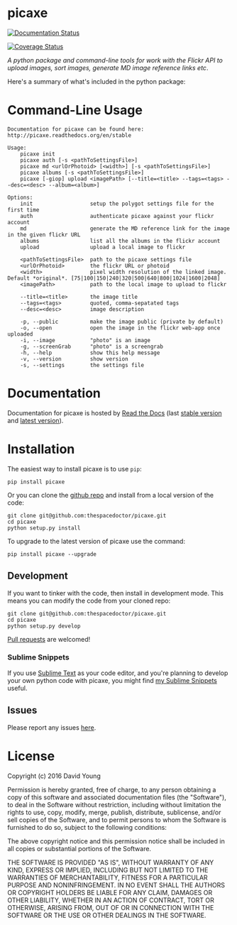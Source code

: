 picaxe
======

[![Documentation Status](https://readthedocs.org/projects/picaxe/badge/)](http://picaxe.readthedocs.io/en/latest/?badge)

[![Coverage Status](https://cdn.rawgit.com/thespacedoctor/picaxe/master/coverage.svg)](https://cdn.rawgit.com/thespacedoctor/picaxe/master/htmlcov/index.html)

*A python package and command-line tools for work with the Flickr API to
upload images, sort images, generate MD image reference links etc*.

Here's a summary of what's included in the python package:

Command-Line Usage
==================

    Documentation for picaxe can be found here: http://picaxe.readthedocs.org/en/stable

    Usage:
        picaxe init
        picaxe auth [-s <pathToSettingsFile>]
        picaxe md <urlOrPhotoid> [<width>] [-s <pathToSettingsFile>]
        picaxe albums [-s <pathToSettingsFile>]
        picaxe [-giop] upload <imagePath> [--title=<title> --tags=<tags> --desc=<desc> --album=<album>]

    Options:
        init                  setup the polygot settings file for the first time
        auth                  authenticate picaxe against your flickr account
        md                    generate the MD reference link for the image in the given flickr URL
        albums                list all the albums in the flickr account
        upload                upload a local image to flickr

        <pathToSettingsFile>  path to the picaxe settings file
        <urlOrPhotoid>        the flickr URL or photoid
        <width>               pixel width resolution of the linked image. Default *original*. [75|100|150|240|320|500|640|800|1024|1600|2048]
        <imagePath>           path to the local image to upload to flickr

        --title=<title>       the image title
        --tags=<tags>         quoted, comma-sepatated tags
        --desc=<desc>         image description

        -p, --public          make the image public (private by default)
        -o, --open            open the image in the flickr web-app once uploaded
        -i, --image           "photo" is an image
        -g, --screenGrab      "photo" is a screengrab
        -h, --help            show this help message
        -v, --version         show version
        -s, --settings        the settings file

Documentation
=============

Documentation for picaxe is hosted by [Read the
Docs](http://picaxe.readthedocs.org/en/stable/) (last [stable
version](http://picaxe.readthedocs.org/en/stable/) and [latest
version](http://picaxe.readthedocs.org/en/latest/)).

Installation
============

The easiest way to install picaxe is to use `pip`:

    pip install picaxe

Or you can clone the [github
repo](https://github.com/thespacedoctor/picaxe) and install from a local
version of the code:

    git clone git@github.com:thespacedoctor/picaxe.git
    cd picaxe
    python setup.py install

To upgrade to the latest version of picaxe use the command:

    pip install picaxe --upgrade

Development
-----------

If you want to tinker with the code, then install in development mode.
This means you can modify the code from your cloned repo:

    git clone git@github.com:thespacedoctor/picaxe.git
    cd picaxe
    python setup.py develop

[Pull requests](https://github.com/thespacedoctor/picaxe/pulls) are
welcomed!

### Sublime Snippets

If you use [Sublime Text](https://www.sublimetext.com/) as your code
editor, and you're planning to develop your own python code with picaxe,
you might find [my Sublime
Snippets](https://github.com/thespacedoctor/picaxe-Sublime-Snippets)
useful.

Issues
------

Please report any issues
[here](https://github.com/thespacedoctor/picaxe/issues).

License
=======

Copyright (c) 2016 David Young

Permission is hereby granted, free of charge, to any person obtaining a
copy of this software and associated documentation files (the
"Software"), to deal in the Software without restriction, including
without limitation the rights to use, copy, modify, merge, publish,
distribute, sublicense, and/or sell copies of the Software, and to
permit persons to whom the Software is furnished to do so, subject to
the following conditions:

The above copyright notice and this permission notice shall be included
in all copies or substantial portions of the Software.

THE SOFTWARE IS PROVIDED "AS IS", WITHOUT WARRANTY OF ANY KIND, EXPRESS
OR IMPLIED, INCLUDING BUT NOT LIMITED TO THE WARRANTIES OF
MERCHANTABILITY, FITNESS FOR A PARTICULAR PURPOSE AND NONINFRINGEMENT.
IN NO EVENT SHALL THE AUTHORS OR COPYRIGHT HOLDERS BE LIABLE FOR ANY
CLAIM, DAMAGES OR OTHER LIABILITY, WHETHER IN AN ACTION OF CONTRACT,
TORT OR OTHERWISE, ARISING FROM, OUT OF OR IN CONNECTION WITH THE
SOFTWARE OR THE USE OR OTHER DEALINGS IN THE SOFTWARE.
